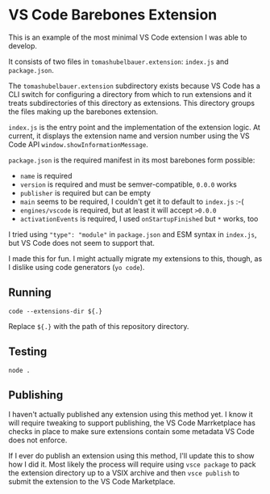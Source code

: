# VS Code Barebones Extension

This is an example of the most minimal VS Code extension I was able to develop.

It consists of two files in `tomashubelbauer.extension`:
`index.js` and `package.json`.

The `tomashubelbauer.extension` subdirectory exists because VS Code has a CLI
switch for configuring a directory from which to run extensions and it treats
subdirectories of this directory as extensions. This directory groups the files
making up the barebones extension.

`index.js` is the entry point and the implementation of the extension logic. At
current, it displays the extension name and version number using the VS Code API
`window.showInformationMessage`.

`package.json` is the required manifest in its most barebones form possible:

- `name` is required
- `version` is required and must be semver-compatible, `0.0.0`  works
- `publisher` is required but can be empty
- `main` seems to be required, I couldn't get it to default to `index.js` :-(
- `engines/vscode` is required, but at least it will accept `>0.0.0`
- `activationEvents` is required, I used `onStartupFinished` but `*` works, too

I tried using `"type": "module"` in `package.json` and ESM syntax in `index.js`,
but VS Code does not seem to support that.

I made this for fun. I might actually migrate my extensions to this, though, as
I dislike using code generators (`yo code`).

## Running

`code --extensions-dir ${.}`

Replace `${.}` with the path of this repository directory.

## Testing

`node .`

## Publishing

I haven't actually published any extension using this method yet. I know it will
require tweaking to support publishing, the VS Code Marrketplace has checks in
place to make sure extensions contain some metadata VS Code does not enforce.

If I ever do publish an extension using this method, I'll update this to show
how I did it. Most likely the process will require using `vsce package` to pack
the extension directory up to a VSIX archive and then `vsce publish` to submit
the extension to the VS Code Marketplace.
